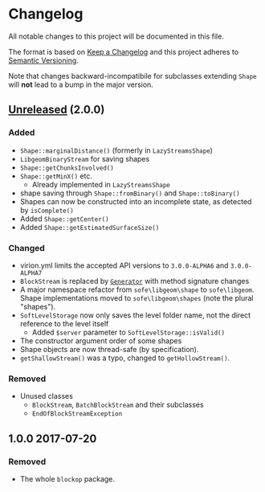 # Changelog
<!-- Uses format from https://github.com/olivierlacan/keep-a-changelog/blob/master/CHANGELOG.md -->
All notable changes to this project will be documented in this file.

The format is based on [Keep a Changelog](http://keepachangelog.com/en/1.0.0/)
and this project adheres to [Semantic Versioning](http://semver.org/spec/v2.0.0.html).

Note that changes backward-incompatibile for subclasses extending `Shape` will
**not** lead to a bump in the major version.

## [Unreleased] (2.0.0)
### Added
- `Shape::marginalDistance()` (formerly in `LazyStreamsShape`)
- `LibgeomBinaryStream` for saving shapes
- `Shape::getChunksInvolved()`
- `Shape::getMinX()` etc.
  - Already implemented in `LazyStreamsShape`
- shape saving through `Shape::fromBinary()` and `Shape::toBinary()`
- Shapes can now be constructed into an incomplete state, as detected by `isComplete()`
- Added `Shape::getCenter()`
- Added `Shape::getEstimatedSurfaceSize()`

### Changed
- virion.yml limits the accepted API versions to `3.0.0-ALPHA6` and `3.0.0-ALPHA7`
- `BlockStream` is replaced by [`Generator`](https://php.net/generator) with method signature changes
- A major namespace refactor from `sofe\libgeom\shape` to `sofe\libgeom`. Shape implementations moved to `sofe\libgeom\shapes` (note the plural "shapes").
- `SoftLevelStorage` now only saves the level folder name, not the direct reference to the level itself
  - Added `$server` parameter to `SoftLevelStorage::isValid()`
- The constructor argument order of some shapes
- Shape objects are now thread-safe (by specification).
- `getShallowStream()` was a typo, changed to `getHollowStream()`.

### Removed
- Unused classes
  - `BlockStream`, `BatchBlockStream` and their subclasses
  - `EndOfBlockStreamException`

## 1.0.0 2017-07-20
### Removed
- The whole `blockop` package.

[Unreleased]: https://github.com/BlockHorizons/libgeom/compare/v1.0.0...HEAD

